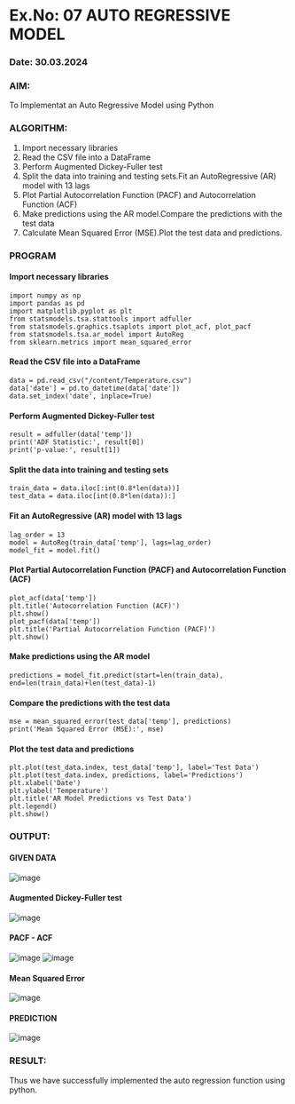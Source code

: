 # Ex.No: 07                                       AUTO REGRESSIVE MODEL
### Date: 30.03.2024



### AIM:
To Implementat an Auto Regressive Model using Python
### ALGORITHM:
1. Import necessary libraries
2. Read the CSV file into a DataFrame
3. Perform Augmented Dickey-Fuller test
4. Split the data into training and testing sets.Fit an AutoRegressive (AR) model with 13 lags
5. Plot Partial Autocorrelation Function (PACF) and Autocorrelation Function (ACF)
6. Make predictions using the AR model.Compare the predictions with the test data
7. Calculate Mean Squared Error (MSE).Plot the test data and predictions.
### PROGRAM
#### Import necessary libraries
```
import numpy as np
import pandas as pd
import matplotlib.pyplot as plt
from statsmodels.tsa.stattools import adfuller
from statsmodels.graphics.tsaplots import plot_acf, plot_pacf
from statsmodels.tsa.ar_model import AutoReg
from sklearn.metrics import mean_squared_error
```
#### Read the CSV file into a DataFrame
```
data = pd.read_csv("/content/Temperature.csv")  
data['date'] = pd.to_datetime(data['date'])
data.set_index('date', inplace=True)
```
#### Perform Augmented Dickey-Fuller test
```
result = adfuller(data['temp']) 
print('ADF Statistic:', result[0])
print('p-value:', result[1])
```
#### Split the data into training and testing sets
```
train_data = data.iloc[:int(0.8*len(data))]
test_data = data.iloc[int(0.8*len(data)):]
```
#### Fit an AutoRegressive (AR) model with 13 lags
```
lag_order = 13
model = AutoReg(train_data['temp'], lags=lag_order)
model_fit = model.fit()
```
#### Plot Partial Autocorrelation Function (PACF) and Autocorrelation Function (ACF)
```
plot_acf(data['temp'])
plt.title('Autocorrelation Function (ACF)')
plt.show()
plot_pacf(data['temp'])
plt.title('Partial Autocorrelation Function (PACF)')
plt.show()
```
#### Make predictions using the AR model
```
predictions = model_fit.predict(start=len(train_data), end=len(train_data)+len(test_data)-1)
```
#### Compare the predictions with the test data
```
mse = mean_squared_error(test_data['temp'], predictions)
print('Mean Squared Error (MSE):', mse)
```
#### Plot the test data and predictions
```
plt.plot(test_data.index, test_data['temp'], label='Test Data')
plt.plot(test_data.index, predictions, label='Predictions')
plt.xlabel('Date')
plt.ylabel('Temperature')
plt.title('AR Model Predictions vs Test Data')
plt.legend()
plt.show()
```

### OUTPUT:

#### GIVEN DATA
![image](https://github.com/manojvenaram/TSA_EXP7/assets/94165064/55464c15-0b8e-494a-9403-a83ff3cdf99a)
#### Augmented Dickey-Fuller test
![image](https://github.com/manojvenaram/TSA_EXP7/assets/94165064/a35cd199-a5c7-48af-94f7-e9876e266333)

#### PACF - ACF
![image](https://github.com/manojvenaram/TSA_EXP7/assets/94165064/836855ba-78bf-4dae-b447-bfe0212e99b3)
![image](https://github.com/manojvenaram/TSA_EXP7/assets/94165064/bbb16425-6806-4f62-90c9-121341f09106)
#### Mean Squared Error
![image](https://github.com/manojvenaram/TSA_EXP7/assets/94165064/e22306cf-9799-48dd-ad79-8ea4861a2e01)
#### PREDICTION
![image](https://github.com/manojvenaram/TSA_EXP7/assets/94165064/9749b788-f6c8-4309-a735-b7e8146509b1)


### RESULT:
Thus we have successfully implemented the auto regression function using python.
